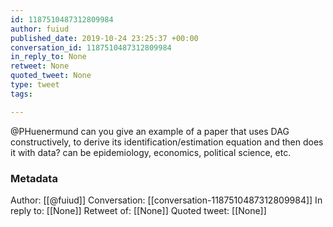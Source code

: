 ```yaml
---
id: 1187510487312809984
author: fuiud
published_date: 2019-10-24 23:25:37 +00:00
conversation_id: 1187510487312809984
in_reply_to: None
retweet: None
quoted_tweet: None
type: tweet
tags:

---
```


@PHuenermund can you give an example of a paper that uses DAG constructively, to derive its identification/estimation equation and then does it with data? can be epidemiology, economics, political science, etc.

### Metadata

Author: [[@fuiud]]
Conversation: [[conversation-1187510487312809984]]
In reply to: [[None]]
Retweet of: [[None]]
Quoted tweet: [[None]]
